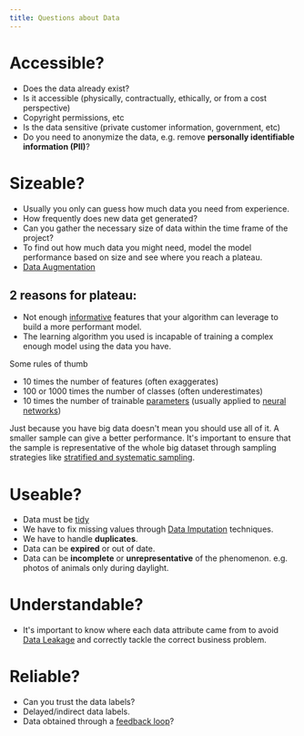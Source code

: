 ```yaml
---
title: Questions about Data
---
```


# Accessible?
- Does the data already exist?
- Is it accessible (physically, contractually, ethically, or from a cost perspective)
- Copyright permissions, etc
- Is the data sensitive (private customer information, government, etc)
- Do you need to anonymize the data, e.g. remove **personally identifiable information (PII)**?
# Sizeable?
- Usually you only can guess how much data you need from experience.
- How frequently does new data get generated?
- Can you gather the necessary size of data within the time frame of the project?
- To find out how much data you might need, model the model performance based on size and see where you reach a plateau.
- [Data Augmentation](/machine-learning-foundations/data-augmentation)

## 2 reasons for plateau:
- Not enough [informative](/machine-learning-foundations/predictive-power) features that your algorithm can leverage to build a more performant model.
- The learning algorithm you used is incapable of training a complex enough model using the data you have.

Some rules of thumb
- 10 times the number of features (often exaggerates)
- 100 or 1000 times the number of classes (often underestimates)
- 10 times the number of trainable [parameters](/machine-learning-foundations/parameters-and-hyperparameters) (usually applied to [neural networks](/machine-learning-foundations/neural-networks))

Just because you have big data doesn't mean you should use all of it. A smaller sample can give a better performance. It's important to ensure that the sample is representative of the whole big dataset through sampling strategies like [stratified and systematic sampling](/machine-learning-foundations/data-sampling).
# Useable?
- Data must be [tidy](/machine-learning-foundations/raw-and-tidy-data)
- We have to fix missing values through [Data Imputation](/machine-learning-foundations/data-imputation) techniques.
- We have to handle **duplicates**.
- Data can be **expired** or out of date.
- Data can be **incomplete** or **unrepresentative** of the phenomenon. e.g. photos of animals only during daylight.
# Understandable?
- It's important to know where each data attribute came from to avoid [Data Leakage](/machine-learning-foundations/data-leakage) and correctly tackle the correct business problem.
# Reliable?
- Can you trust the data labels?
- Delayed/indirect data labels. 
- Data obtained through a [feedback loop](/machine-learning-foundations/feedback-loop)?